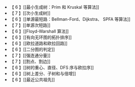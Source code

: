 - 【 6 】[[最小生成树：Prim 和 Kruskal 等算法]]
- 【 7 】[[次小生成树]]
- 【 6 】[[单源最短路：Bellman-Ford、Dijkstra、 SPFA 等算法]]
- 【 7 】[[单源次短路]]
- 【 6 】[[Floyd-Warshall 算法]]
- 【 6 】[[有向无环图的拓扑排序]]
- 【 6 】[[欧拉道路和欧拉回路]]
- 【 6 】[[二分图的判定]]
- 【 7 】[[强连通分量]]
- 【 7 】[[割点、割边]]
- 【 6 】[[树的重心、直径、DFS 序与欧拉序]]
- 【 6 】[[树上差分、子树和与倍增]]
- 【 6 】[[最近公共祖先]]